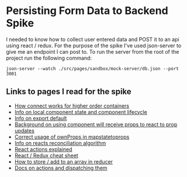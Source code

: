 # Persisting Form Data to Backend Spike
I needed to know how to collect user entered data and POST it to an api using react / redux.  For the purpose of the spike I've used json-server to give me an endpoint I can post to.  To run the server from the root of the project run the following command:

```
json-server --watch ./src/pages/sandbox/mock-server/db.json --port 3001
```

## Links to pages I read for the spike
- [How connect works for higher order containers](https://www.sohamkamani.com/blog/2017/03/31/react-redux-connect-explained/)
- [Info on local component state and component lifecycle](https://reactjs.org/docs/state-and-lifecycle.html)
- [Info on export default](https://github.com/mobxjs/mobx/issues/1043)
- [Background on using component will receive props to react to prop updates](https://github.com/reactjs/react-redux/issues/291)
- [Correct usage of ownProps in mapstatetoprops](https://github.com/reactjs/redux/issues/693)
- [Info on reacts reconciliation algorithm](https://stackoverflow.com/questions/29074690/react-why-components-constructor-is-called-only-once)
- [React actions explained](https://medium.com/@rajaraodv/a-guide-for-building-a-react-redux-crud-app-7fe0b8943d0f)
- [React / Redux cheat sheet](https://medium.com/@javascript_7596/react-redux-concept-workflow-cheatsheet-be00e3ffa853)
- [How to store / add to an array in reducer](https://stackoverflow.com/questions/40911194/how-do-i-add-an-element-to-array-in-reducer-of-react-native-redux)
- [Docs on actions and dispatching them](https://redux.js.org/docs/basics/Actions.html)